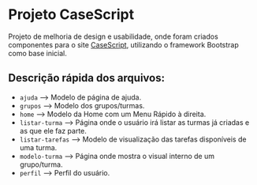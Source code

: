 # Projeto CaseScript
Projeto de melhoria de design e usabilidade, onde foram criados componentes para o site [CaseScript](http://www.casescript.net/), utilizando o framework Bootstrap como base inicial.

## Descrição rápida dos arquivos:

* `ajuda` --> Modelo de página de ajuda.
* `grupos` --> Modelo dos grupos/turmas.
* `home` --> Modelo da Home com um Menu Rápido à direita.
* `listar-turma` --> Página onde o usuário irá listar as turmas já criadas e as que ele faz parte.
* `listar-tarefas` --> Modelo de visualização das tarefas disponíveis de uma turma.
* `modelo-turma` --> Página onde mostra o visual interno de um grupo/turma.
* `perfil` --> Perfil do usuário.